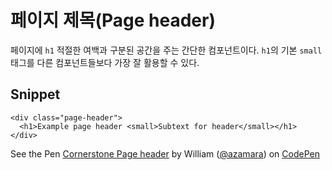 <!--
{
    "id": 4213,
    "title": "페이지 제목(Page header)",
    "outline": "페이지에 `h1` 적절한 여백과 구분된 공간을 주는 간단한 컴포넌트이다. `h1`의 기본 `small` 태그를 다른 컴포넌트들보다 가장 잘 활용할 수 있다.",
    "tags": ["widget", "component"],
    "order": [4, 2, 13],
    "thumbnail": "4.2.13.page-header.png"
}
-->

# 페이지 제목(Page header)
페이지에 `h1` 적절한 여백과 구분된 공간을 주는 간단한 컴포넌트이다. `h1`의 기본 `small` 태그를 다른 컴포넌트들보다 가장 잘 활용할 수 있다.

## Snippet
```
<div class="page-header">
  <h1>Example page header <small>Subtext for header</small></h1>
</div>
```

<p data-height="150" data-theme-id="1127" data-slug-hash="gbqif" data-user="azamara" data-default-tab="result" class='codepen'>See the Pen <a href='http://codepen.io/azamara/pen/gbqif'>Cornerstone Page header</a> by William (<a href='http://codepen.io/azamara'>@azamara</a>) on <a href='http://codepen.io'>CodePen</a></p>
<script async src="http://codepen.io/assets/embed/ei.js"></script>